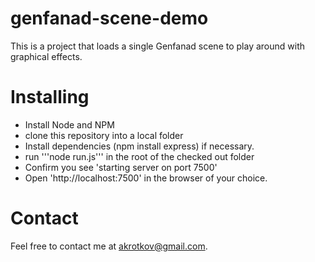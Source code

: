 # genfanad-scene-demo

This is a project that loads a single Genfanad scene to play around with graphical effects.

# Installing
* Install Node and NPM
* clone this repository into a local folder
* Install dependencies (npm install express) if necessary.
* run '''node run.js''' in the root of the checked out folder
* Confirm you see 'starting server on port 7500'
* Open 'http://localhost:7500' in the browser of your choice.

# Contact
Feel free to contact me at akrotkov@gmail.com.